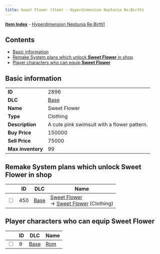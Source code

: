 ```yaml
---
title: Sweet Flower (Item) - Hyperdimension Neptunia Re;Birth1
---
```


[**Item Index**](/neptunia/rb1/item/index.html) - [Hyperdimension Neptunia Re;Birth1](/neptunia/rb1)

## Contents

- [Basic information](#basic-information)
- [Remake System plans which unlock **Sweet Flower** in shop](#remake-system-plans-which-unlock-sweet-flower-in-shop)
- [Player characters who can equip **Sweet Flower**](#player-characters-who-can-equip-sweet-flower)
## Basic information

|   |   |
| -- | -- |
| **ID** | 2896 |
| **DLC** | [Base](/neptunia/rb1/dlc/1-base.html) |
| **Name** | Sweet Flower |
| **Type** | Clothing |
| **Description** | A cute pink swimsuit with a flower pattern. |
| **Buy Price** | 150000 |
| **Sell Price** | 75000 |
| **Max inventory** | 99 |


## Remake System plans which unlock **Sweet Flower** in shop

|    | ID | DLC | Name |
| -- | -- | --- | ---- |
| <input type="checkbox" id="rb1-remake-1-450" class="trackbox" /> | 450 | [Base](/neptunia/rb1/dlc/1-base.html) | [Sweet Flower](/neptunia/rb1/remake/1-450-sweet-flower.html)<br /> → [Sweet Flower](/neptunia/rb1/item/1-2896-sweet-flower.html) (Clothing) |


## Player characters who can equip **Sweet Flower**

|    | ID | DLC | Name |
| -- | -- | --- | ---- |
| <input type="checkbox" id="rb1-player-1-9" class="trackbox" /> | 9 | [Base](/neptunia/rb1/dlc/1-base.html) | [Rom](/neptunia/rb1/player/1-9-rom.html) |
